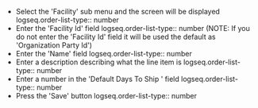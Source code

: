 - Select the 'Facility' sub menu and the screen will be displayed
  logseq.order-list-type:: number
- Enter the 'Facility Id' field
  logseq.order-list-type:: number
  (NOTE: If you do not enter the 'Facility Id' field it will be used the default as 'Organization Party Id')
- Enter the 'Name' field
  logseq.order-list-type:: number
- Enter a description describing what the line item is
  logseq.order-list-type:: number
- Enter a number in the 'Default Days To Ship ' field
  logseq.order-list-type:: number
- Press the 'Save' button
  logseq.order-list-type:: number